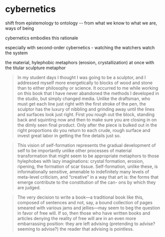 # cybernetics 

shift from epistemology to ontology -- from what we know to what we are, ways of being 

cybernetics embodies this rationale

especially with second-order cybernetics - watching the watchers watch the system 

the material, hylephobic metaphors (erosion, crystallization) at once with the titular sculpture metaphor 

> In my student days I thought I was going to be a sculptor, and I addressed myself more energetically to blocks of wood and stone than to either philosophy or science. It occurred to me while working on this book that I have never abandoned the methods I developed in the studio, but simply changed media. Unlike the draftsman, who must get each line just right with the first stroke of the pen, the sculptor has the luxury of nibbling and grinding away until the lines and surfaces look just right. First you rough out the block, standing back and squinting now and then to make sure you are closing in on the dimly seen final product. Only after the piece is bulked out in the right proportions do you return to each crude, rough surface and invest great labor in getting the fine details just so. 

> This vision of self-formation represents the gradual development of self to be importantly unlike other processes of material transformation that might seem to be appropriate metaphors to those hylephobes with lazy imaginations: crystal formation, erosion, ripening, the formation of scar tissue. Self-formation, unlike these, is informationally sensitive, amenable to indefinitely many levels of meta-level criticism, and “creative” in a way that art is: the forms that emerge contribute to the constitution of the can- ons by which they are judged. 

> The very decision to write a book—a traditional book like this, composed of sentences and not, say, a bound collection of pages smeared with various jams and jellies—may seem to beg the question in favor of free will. If so, then those who have written books and articles denying the reality of free will are in an even more embarrassing position: they are left advising (pretending to advise? seeming to advise?) the reader that advising is pointless. 

